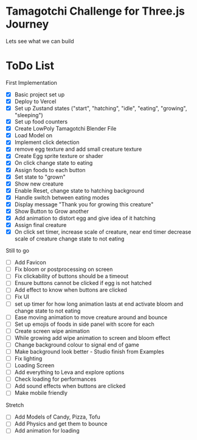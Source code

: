 # Tamagotchi Challenge for Three.js Journey

Lets see what we can build

# ToDo List

First Implementation

- [x] Basic project set up
- [x] Deploy to Vercel
- [x] Set up Zustand states ("start", "hatching", "idle", "eating", "growing", "sleeping")
- [x] Set up food counters
- [x] Create LowPoly Tamagotchi Blender File
- [x] Load Model on
- [x] Implement click detection
- [x] remove egg texture and add small creature texture
- [x] Create Egg sprite texture or shader
- [x] On click change state to eating
- [x] Assign foods to each button
- [x] Set state to "grown"
- [x] Show new creature
- [x] Enable Reset, change state to hatching
      background
- [x] Handle switch between eating modes
- [x] Display message "Thank you for growing this creature"
- [x] Show Button to Grow another
- [x] Add animation to distort egg and give idea of it hatching
- [x] Assign final creature
- [x] On click set timer, increase scale of creature, near end timer decrease scale of creature change state to not eating

Still to go

- [ ] Add Favicon
- [ ] Fix bloom or postprocessing on screen
- [ ] Fix clickability of buttons should be a timeout
- [ ] Ensure buttons cannot be clicked if egg is not hatched
- [ ] Add effect to know when buttons are clicked
- [ ] Fix UI
- [ ] set up timer for how long animation lasts at end activate bloom and change state to not eating
- [ ] Ease moving animation to move creature around and bounce
- [ ] Set up emojis of foods in side panel with score for each
- [ ] Create screen wipe animation
- [ ] While growing add wipe animation to screen and bloom effect
- [ ] Change background colour to signal end of game
- [ ] Make background look better - Studio finish from Examples
- [ ] Fix lighting
- [ ] Loading Screen
- [ ] Add everything to Leva and explore options
- [ ] Check loading for performances
- [ ] Add sound effects when buttons are clicked
- [ ] Make mobile friendly

Stretch

- [ ] Add Models of Candy, Pizza, Tofu
- [ ] Add Physics and get them to bounce
- [ ] Add animation for loading
